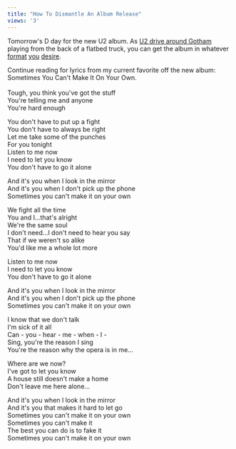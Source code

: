 ```yaml
---
title: "How To Dismantle An Album Release"
views: '3'
---
```

<p>Tomorrow's D day for the new U2 album.  As <a href="https://u2log.com/archive/2004/11/u2_playing_nyc_from_the_back_of_a_truck.php">U2 drive around Gotham</a> playing from the back of a flatbed truck, you can get the album in <a>whatever</a> <a HREF="https://www.amazon.ca/exec/obidos/ASIN/B00068IOWM/farawsoclos0a-20">format</a> <a HREF="https://www.amazon.ca/exec/obidos/ASIN/B0006399FS/farawsoclos0a-20">you</a> <a href="https://www.apple.com/itunes">desire</a>.</p>
<p>Continue reading for lyrics from my current favorite off the new album: Sometimes You Can't Make It On Your Own.<br />
<!--more--><br />
Tough, you think you've got the stuff<br />
You're telling me and anyone<br />
You're hard enough</p>
<p>You don't have to put up a fight<br />
You don't have to always be right<br />
Let me take some of the punches<br />
For you tonight<br />
Listen to me now<br />
I need to let you know<br />
You don't have to go it alone</p>
<p>And it's you when I look in the mirror<br />
And it's you when I don't pick up the phone<br />
Sometimes you can't make it on your own</p>
<p>We fight all the time<br />
You and I...that's alright<br />
We're the same soul<br />
I don't need...I don't need to hear you say<br />
That if we weren't so alike<br />
You'd like me a whole lot more</p>
<p>Listen to me now<br />
I need to let you know<br />
You don't have to go it alone</p>
<p>And it's you when I look in the mirror<br />
And it's you when I don't pick up the phone<br />
Sometimes you can't make it on your own</p>
<p>I know that we don't talk<br />
I'm sick of it all<br />
Can - you - hear - me - when - I -<br />
Sing, you're the reason I sing<br />
You're the reason why the opera is in me...</p>
<p>Where are we now?<br />
I've got to let you know<br />
A house still doesn't make a home<br />
Don't leave me here alone...</p>
<p>And it's you when I look in the mirror<br />
And it's you that makes it hard to let go<br />
Sometimes you can't make it on your own<br />
Sometimes you can't make it<br />
The best you can do is to fake it<br />
Sometimes you can't make it on your own</p>
